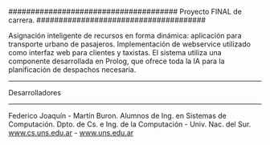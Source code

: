 ######################################
Proyecto FINAL de carrera.
######################################

Asignación inteligente de recursos en forma dinámica: aplicación para transporte urbano de pasajeros.
Implementación de webservice utilizado como interfaz web para clientes y taxistas.
El sistema utiliza una componente desarrollada en Prolog, que ofrece toda la IA para la planificación
de despachos necesaria.

*******************
Desarrolladores
*******************

Federico Joaquín - Martín Buron.
Alumnos de Ing. en Sistemas de Computación.
Dpto. de Cs. e Ing. de la Computación - Univ. Nac. del Sur.
www.cs.uns.edu.ar - www.uns.edu.ar
